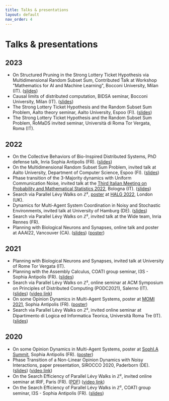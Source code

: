 ```yaml
---
title: Talks & presentations
layout: default
nav_order: 4
---
```

# Talks & presentations

## 2023

- On Structured Pruning in the Strong Lottery Ticket Hypothesis via Multidimensional Random Subset Sum, Contributed Talk at Workshop "Mathematics for AI and Machine Learning", Bocconi University, Milan (IT). ([slides](https://bocconi-my.sharepoint.com/personal/elisur_magrini_unibocconi_it/_layouts/15/onedrive.aspx?ga=1&id=%2Fpersonal%2Felisur%5Fmagrini%5Funibocconi%5Fit%2FDocuments%2FEVENTI%2FMathematics%20for%20AI%20and%20ML%2FWebsite%2FSlide%20Workshop%20Mathematics%20for%20AI%20and%20ML%20%2D%2017%2D19%20January%2024%2FContributed%20Talks%2FD%27Amore%20Francesco%2Epdf&parent=%2Fpersonal%2Felisur%5Fmagrini%5Funibocconi%5Fit%2FDocuments%2FEVENTI%2FMathematics%20for%20AI%20and%20ML%2FWebsite%2FSlide%20Workshop%20Mathematics%20for%20AI%20and%20ML%20%2D%2017%2D19%20January%2024%2FContributed%20Talks))
- Causal limits of distributed computation, BIDSA seminar, Bocconi University, Milan (IT). ([slides](https://drive.google.com/file/d/1tvL4cYt5sTGnQmwMn3AGu_FdfYZySw02/view?usp=sharing))
- The Strong Lottery Ticket Hypothesis and the Random Subset Sum Problem, Aalto theory seminar, Aalto University, Espoo (FI). ([slides](https://drive.google.com/file/d/1jrKQQ5tpiz0ixAImWQO276oD-WWxrBtG/view?usp=sharing))
- The Strong Lottery Ticket Hypothesis and the Random Subset Sum Problem, RoMaDS invited seminar, Università di Roma Tor Vergata, Roma (IT). 

## 2022

- On the Collective Behaviors of Bio-Inspired Distributed Systems, PhD defense talk, Inria Sophia Antipolis (FR). ([slides](https://drive.google.com/file/d/1ChaNXR3ia-I-xVMS7aacm9Meisu9fnvf/view?usp=sharing))
- On the Multidimensional Random Subset Sum Problem, invited talk at Aalto University, Department of Computer Science, Espoo (FI). ([slides](https://drive.google.com/file/d/1JnYoZhHo_7WTBpdRhwQ00Qh5YM_2rXBE/view?usp=sharing))
- Phase transition of the 3-Majority dynamics with Uniform Communication Noise, invited talk at the [Third Italian Meeting on Probability and Mathematical Statistics 2022](https://site.unibo.it/probstat/en/about-1/general-information), Bologna (IT). ([slides](https://drive.google.com/file/d/1_Nw0XDvW3MBKCwSEi7dJ8ECfQLk81s12/view?usp=sharing))
- Search via Parallel Lévy Walks on &#8484;&#x00B2;, [poster](https://drive.google.com/file/d/1XVYk4LQD_uw-mDsmVqv_Sqs8eFaolWSS/view?usp=sharing) at [HALG 2022](https://www.lse.ac.uk/HALG-2022), London (UK).
- Dynamics for Multi-Agent System Coordination in Noisy and Stochastic Environments, invited talk at University of Hamburg (DE). ([slides](https://drive.google.com/file/d/16cXvd2nPe9-cMQzIQJZhFnzz_um20WK1/view?usp=sharing))
- Search via Parallel Lévy Walks on &#8484;&#x00B2;, invited talk at the Wide team, Inria Rennes (FR).
- Planning with Biological Neurons and Synapses, online talk and poster at AAAI22, Vancouver (CA). ([slides](https://drive.google.com/file/d/1ASApDked947d9oSZQ3-Hk8DCd9rO46hK/view?usp=sharing)) ([poster](https://hal.archives-ouvertes.fr/hal-03596672/file/assembly_aaai22_poster1_boxes.pdf))


## 2021

- Planning with Biological Neurons and Synapses, invited talk at University of Rome Tor Vergata (IT).
- Planning with the Assembly Calculus, COATI group seminar, I3S - Sophia Antipolis (FR). ([slides](https://drive.google.com/file/d/1Lw-ACHDs3scdqzP-3DCqyXHrt5qGtipV/view?usp=sharing)) 
- Search via Parallel Lévy Walks on &#8484;&#x00B2;, online seminar at ACM Symposium on Principles of Distributed Computing (PODC2021), Salerno (IT). ([slides](https://drive.google.com/file/d/1ao7yiWWQ_45WRXqS3Ml890n-mH1goYCp/view?usp=sharing)) ([video link](https://www.youtube.com/watch?v=iWWPq5asqsM))
- On some Opinion Dynamics in Multi-Agent Systems, poster at [MOMI 2021](https://phd-seminars-sam.inria.fr/fr/momi2021/), Sophia Antipolis (FR). ([poster](https://drive.google.com/file/d/1SvA7veoxUG3QlSk81_wg0zCgpbgChRDk/view?usp=sharing))
- Search via Parallel Lévy Walks on &#8484;&#x00B2;, invited online seminar at Dipartimento di Logica ed Informatica Teorica, Università Roma Tre (IT). ([slides](https://drive.google.com/file/d/1DQB-W3dPixZpnv_PozOi8c204PCa4r_n/view?usp=sharing))

## 2020

- On some Opinion Dynamics in Multi-Agent Systems, poster at [SophI.A Summit](https://univ-cotedazur.fr/events-uca/sophia-summit#menu_2), Sophia Antipolis (FR). ([poster](https://drive.google.com/file/d/1SvA7veoxUG3QlSk81_wg0zCgpbgChRDk/view?usp=sharing))
- Phase Transition of a Non-Linear Opinion Dynamics with Noisy Interactions, paper presentation, SIROCCO 2020, Paderborn (DE). ([slides](https://drive.google.com/file/d/1YLnw-e8UNcrBaB6aPOY6sW1FxruAv7b4/view?usp=sharing)) ([video link](https://www.youtube.com/watch?v=w2HKdREGpB4&list=PL2P_cO0GPJGSq4z5UJxPSWAUWgHWr48ck&index=20&t=0s))
- On the Search Efficiency of Parallel Lévy Walks in &#8484;&#x00B2;, invited online seminar at IRIF, Paris (FR). ([PDF](https://drive.google.com/file/d/1LErKfi_Id_O0ip47Xq5kyI9E4hwUoyjj/view?usp=sharing)) ([video link](https://bbb2.math.univ-paris-diderot.fr/playback/presentation/2.0/playback.html?meetingId=ba0d7ad67877c1212f88eec5deba5f6302d96d6e-1591703939771))
- On the Search Efficiency of Parallel Lévy Walks in &#8484;&#x00B2;, COATI group seminar, I3S - Sophia Antipolis (FR). ([slides](https://drive.google.com/file/d/1Qu979ZwUoZLPiOw8OZoL4foiX6iEPhGn/view?usp=sharing))